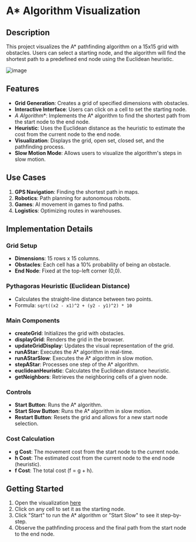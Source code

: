 # A* Algorithm Visualization

## Description

This project visualizes the A* pathfinding algorithm on a 15x15 grid with obstacles. Users can select a starting node, and the algorithm will find the shortest path to a predefined end node using the Euclidean heuristic.

![image](https://github.com/user-attachments/assets/2225fdc9-b5db-45fc-ab2b-9ec43782fc3a)


## Features

- **Grid Generation**: Creates a grid of specified dimensions with obstacles.
- **Interactive Interface**: Users can click on a cell to set the starting node.
- **A* Algorithm**: Implements the A* algorithm to find the shortest path from the start node to the end node.
- **Heuristic**: Uses the Euclidean distance as the heuristic to estimate the cost from the current node to the end node.
- **Visualization**: Displays the grid, open set, closed set, and the pathfinding process.
- **Slow Motion Mode**: Allows users to visualize the algorithm's steps in slow motion.

## Use Cases

1. **GPS Navigation**: Finding the shortest path in maps.
2. **Robotics**: Path planning for autonomous robots.
3. **Games**: AI movement in games to find paths.
4. **Logistics**: Optimizing routes in warehouses.

## Implementation Details

### Grid Setup
- **Dimensions**: 15 rows x 15 columns.
- **Obstacles**: Each cell has a 10% probability of being an obstacle.
- **End Node**: Fixed at the top-left corner (0,0).

### Pythagoras Heuristic (Euclidean Distance)
- Calculates the straight-line distance between two points.
- Formula: `sqrt((x2 - x1)^2 + (y2 - y1)^2) * 10`

### Main Components

- **createGrid**: Initializes the grid with obstacles.
- **displayGrid**: Renders the grid in the browser.
- **updateGridDisplay**: Updates the visual representation of the grid.
- **runAStar**: Executes the A* algorithm in real-time.
- **runAStarSlow**: Executes the A* algorithm in slow motion.
- **stepAStar**: Processes one step of the A* algorithm.
- **euclideanHeuristic**: Calculates the Euclidean distance heuristic.
- **getNeighbors**: Retrieves the neighboring cells of a given node.

### Controls

- **Start Button**: Runs the A* algorithm.
- **Start Slow Button**: Runs the A* algorithm in slow motion.
- **Restart Button**: Resets the grid and allows for a new start node selection.

### Cost Calculation
- **g Cost**: The movement cost from the start node to the current node.
- **h Cost**: The estimated cost from the current node to the end node (heuristic).
- **f Cost**: The total cost (f = g + h).

## Getting Started

1. Open the visualization [here](https://najamoe.github.io/AStarSearch/) 
2. Click on any cell to set it as the starting node.
3. Click "Start" to run the A* algorithm or "Start Slow" to see it step-by-step.
4. Observe the pathfinding process and the final path from the start node to the end node.




